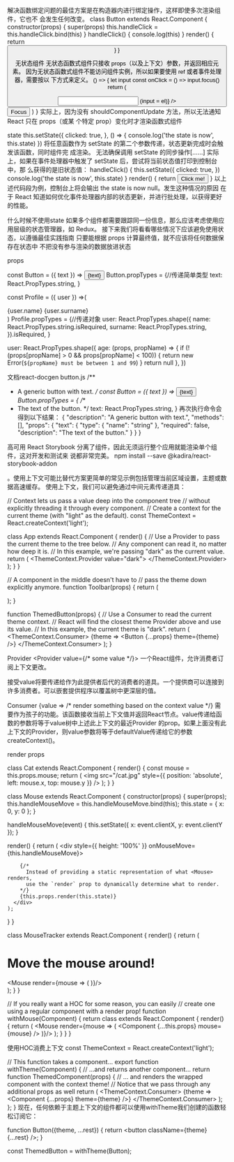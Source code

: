 解决函数绑定问题的最佳方案是在构造器内进行绑定操作，这样即使多次渲染组件，它也不
会发生任何改变。
class Button extends React.Component {
constructor(props) {
super(props)
this.handleClick = this.handleClick.bind(this)
}
handleClick() {
console.log(this)
}
render() {
return <button onClick={this.handleClick} />
}
}

无状态组件
无状态函数式组件只接收 props（以及上下文）参数，并返回相应元素。
因为无状态函数式组件不能访问组件实例，所以如果要使用 ref 或者事件处理器，需要按以
下方式来定义。
() => {
let input
const onClick = () => input.focus()
return (
<div>
<input ref={el => (input = el)} />
<button onClick={onClick}>Focus</button>
</div>
)
}
实际上，因为没有 shouldComponentUpdate 方法，所以无法通知 React 只在 props（或某
个特定 prop）变化时才渲染函数式组件

state
this.setState({
clicked: true,
}, () => {
console.log('the state is now', this.state)
})
将任意函数作为 setState 的第二个参数传递，状态更新完成时会触发该函数，同时组件完
成渲染。
无法确保调用 setState 的同步操作[……]
实际上，如果在事件处理器中触发了 setState 后，尝试将当前状态值打印到控制台中，那
么获得的是旧状态值：
handleClick() {
this.setState({
clicked: true,
})
console.log('the state is now', this.state)
}
render() {
return <button onClick={this.handleClick}>Click me!</button>
}
以上述代码段为例，控制台上将会输出 the state is now null。发生这种情况的原因
在于 React 知道如何优化事件处理器内部的状态更新，并进行批处理，以获得更好的性能。

什么时候不使用state
如果多个组件都需要跟踪同一份信息，那么应该考虑使用应用层级的状态管理器，如 Redux。
接下来我们将看看哪些情况下应该避免使用状态，以遵循最佳实践指南
只要能根据 props 计算最终值，就不应该将任何数据保存在状态中
不把没有参与渲染的数据放进状态


props

const Button = ({ text }) => <button>{text}</button>
Button.propTypes = {//传递简单类型
text: React.PropTypes.string,
}

const Profile = ({ user }) =>(
<div>{user.name} {user.surname}</div>
)
Profile.propTypes = {//传递对象
user: React.PropTypes.shape({
name: React.PropTypes.string.isRequired,
surname: React.PropTypes.string,
}).isRequired,
}

user: React.PropTypes.shape({
age: (props, propName) => {
if (!(props[propName] > 0 && props[propName] < 100)) {
return new Error(`${propName} must be between 1 and 99`)
}
return null
},
})


文档react-docgen button.js
/**
* A generic button with text.
*/
const Button = ({ text }) => <button>{text}</button>
Button.propTypes = {
/**
* The text of the button.
*/
text: React.PropTypes.string,
}
再次执行命令会得到以下结果：
{
"description": "A generic button with text.",
"methods": [],
"props": {
"text": {
"type": {
"name": "string"
 },
"required": false,
"description": "The text of the button."
}
}
}

高可用
React Storybook 分离了组件，因此无须运行整个应用就能渲染单个组件，这对开发和测试来
说都非常完美。
npm install --save @kadira/react-storybook-addon



。使用上下文可能比替代方案更简单的常见示例包括管理当前区域设置，主题或数据高速缓存。
使用上下文，我们可以避免通过中间元素传递道具：

// Context lets us pass a value deep into the component tree
// without explicitly threading it through every component.
// Create a context for the current theme (with "light" as the default).
const ThemeContext = React.createContext('light');

class App extends React.Component {
  render() {
    // Use a Provider to pass the current theme to the tree below.
    // Any component can read it, no matter how deep it is.
    // In this example, we're passing "dark" as the current value.
    return (
      <ThemeContext.Provider value="dark">
        <Toolbar />
      </ThemeContext.Provider>
    );
  }
}

// A component in the middle doesn't have to
// pass the theme down explicitly anymore.
function Toolbar(props) {
  return (
    <div>
      <ThemedButton />
    </div>
  );
}

function ThemedButton(props) {
  // Use a Consumer to read the current theme context.
  // React will find the closest theme Provider above and use its value.
  // In this example, the current theme is "dark".
  return (
    <ThemeContext.Consumer>
      {theme => <Button {...props} theme={theme} />}
    </ThemeContext.Consumer>
  );
}


Provider
<Provider value={/* some value */}>
一个React组件，允许消费者订阅上下文更改。

接受value将要传递给作为此提供者后代的消费者的道具。一个提供商可以连接到许多消费者。可以嵌套提供程序以覆盖树中更深层的值。

Consumer
<Consumer>
  {value => /* render something based on the context value */}
</Consumer>
需要作为孩子的功能。该函数接收当前上下文值并返回React节点。value传递给函数的参数将等于value树中上述此上下文的最近Provider 的prop。如果上面没有此上下文的Provider，则value参数将等于defaultValue传递给它的参数createContext()。



render props

class Cat extends React.Component {
  render() {
    const mouse = this.props.mouse;
    return (
      <img src="/cat.jpg" style={{ position: 'absolute', left: mouse.x, top: mouse.y }} />
    );
  }
}

class Mouse extends React.Component {
  constructor(props) {
    super(props);
    this.handleMouseMove = this.handleMouseMove.bind(this);
    this.state = { x: 0, y: 0 };
  }

  handleMouseMove(event) {
    this.setState({
      x: event.clientX,
      y: event.clientY
    });
  }

  render() {
    return (
      <div style={{ height: '100%' }} onMouseMove={this.handleMouseMove}>

        {/*
          Instead of providing a static representation of what <Mouse> renders,
          use the `render` prop to dynamically determine what to render.
        */}
        {this.props.render(this.state)}
      </div>
    );
  }
}

class MouseTracker extends React.Component {
  render() {
    return (
      <div>
        <h1>Move the mouse around!</h1>
        <Mouse render={mouse => (
          <Cat mouse={mouse} />
        )}/>
      </div>
    );
  }
}

// If you really want a HOC for some reason, you can easily
// create one using a regular component with a render prop!
function withMouse(Component) {
  return class extends React.Component {
    render() {
      return (
        <Mouse render={mouse => (
          <Component {...this.props} mouse={mouse} />
        )}/>
      );
    }
  }
}


使用HOC消费上下文
const ThemeContext = React.createContext('light');

// This function takes a component...
export function withTheme(Component) {
  // ...and returns another component...
  return function ThemedComponent(props) {
    // ... and renders the wrapped component with the context theme!
    // Notice that we pass through any additional props as well
    return (
      <ThemeContext.Consumer>
        {theme => <Component {...props} theme={theme} />}
      </ThemeContext.Consumer>
    );
  };
}
现在，任何依赖于主题上下文的组件都可以使用withTheme我们创建的函数轻松订阅它：

function Button({theme, ...rest}) {
  return <button className={theme} {...rest} />;
}

const ThemedButton = withTheme(Button);